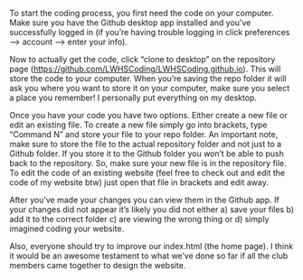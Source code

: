 To start the coding process, you first need the code on your computer. Make sure you have the Github desktop app installed and you’ve successfully logged in (if you’re having trouble logging in click preferences —> account —> enter your info). 

Now to actually get the code, click “clone to desktop” on the repository page (https://github.com/LWHSCoding/LWHSCoding.github.io). This will store the code to your computer. When you’re saving the repo folder it will ask you where you want to store it on your computer, make sure you select a place you remember! I personally put everything on my desktop. 

Once you have your code you have two options. Either create a new file or edit an existing file. To create a new file simply go into brackets, type “Command N” and store your file to your repo folder. An important note, make sure to store the file to the actual repository folder and not just to a Github folder. If you store it to the Github folder you won’t be able to push back to the repository. So, make sure your new file is in the repository file. To edit the code of an existing website (feel free to check out and edit the code of my website btw) just open that file in brackets and edit away. 

After you’ve made your changes you can view them in the Github app. If your changes did not appear it’s likely you did not either a) save your files b) add it to the correct folder c) are viewing the wrong thing or d) simply imagined coding your website. 

Also, everyone should try to improve our index.html (the home page). I think it would be an awesome testament to what we’ve done so far if all the club members came together to design the website. 
